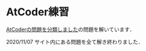# AtCoder練習
[AtCoderの問題を分類しました](https://qiita.com/KoyanagiHitoshi/items/32dc42d8c5ee75339e54#22-%E4%BB%A3%E5%85%A5%E6%96%87)の問題を解いています．

2020/11/07 サイト内にある問題を全て解き終わりました．